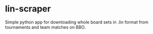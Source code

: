 # lin-scraper
Simple python app for downloading whole board sets in .lin format from tournaments and team matches on BBO.
